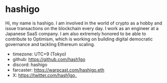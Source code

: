# hashigo

Hi, my name is hashigo. I am involved in the world of crypto as a hobby and issue transactions on the blockchain every day. I work as an engineer at a Japanese SaaS company. I am also extremely honored to be able to contribute to Optimism, which is working on building digital democratic governance and tackling Ethereum scaling.

- timezone: UTC+9 (Tokyo)
- github: https://github.com/hash1go
- discord: hashigo
- farcaster: https://warpcast.com/hashigo.eth
- X: https://twitter.com/hash1go_
